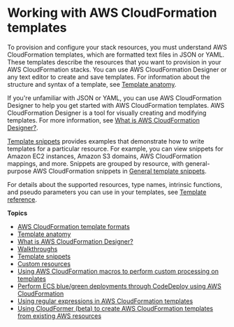 # Working with AWS CloudFormation templates<a name="template-guide"></a>

To provision and configure your stack resources, you must understand AWS CloudFormation templates, which are formatted text files in JSON or YAML\. These templates describe the resources that you want to provision in your AWS CloudFormation stacks\. You can use AWS CloudFormation Designer or any text editor to create and save templates\. For information about the structure and syntax of a template, see [Template anatomy](template-anatomy.md)\.

If you're unfamiliar with JSON or YAML, you can use AWS CloudFormation Designer to help you get started with AWS CloudFormation templates\. AWS CloudFormation Designer is a tool for visually creating and modifying templates\. For more information, see [What is AWS CloudFormation Designer?](working-with-templates-cfn-designer.md)\.

[Template snippets](CHAP_TemplateQuickRef.md) provides examples that demonstrate how to write templates for a particular resource\. For example, you can view snippets for Amazon EC2 instances, Amazon S3 domains, AWS CloudFormation mappings, and more\. Snippets are grouped by resource, with general\-purpose AWS CloudFormation snippets in [General template snippets](quickref-general.md)\.

For details about the supported resources, type names, intrinsic functions, and pseudo parameters you can use in your templates, see [Template reference](template-reference.md)\.

**Topics**
+ [AWS CloudFormation template formats](template-formats.md)
+ [Template anatomy](template-anatomy.md)
+ [What is AWS CloudFormation Designer?](working-with-templates-cfn-designer.md)
+ [Walkthroughs](CHAP_Using.md)
+ [Template snippets](CHAP_TemplateQuickRef.md)
+ [Custom resources](template-custom-resources.md)
+ [Using AWS CloudFormation macros to perform custom processing on templates](template-macros.md)
+ [Perform ECS blue/green deployments through CodeDeploy using AWS CloudFormation](blue-green.md)
+ [Using regular expressions in AWS CloudFormation templates](cfn-regexes.md)
+ [Using CloudFormer \(beta\) to create AWS CloudFormation templates from existing AWS resources](cfn-using-cloudformer.md)